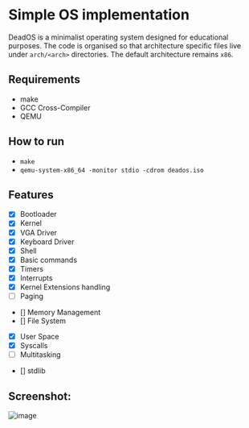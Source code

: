 # Simple OS implementation

DeadOS is a minimalist operating system designed for educational purposes. The code is organised so that architecture specific files live under `arch/<arch>` directories. The default architecture remains `x86`.

## Requirements

- make
- GCC Cross-Compiler
- QEMU

## How to run

- `make`
- `qemu-system-x86_64 -monitor stdio -cdrom deados.iso`

## Features

- [x] Bootloader
- [x] Kernel
- [x] VGA Driver
- [x] Keyboard Driver
- [x] Shell
- [x] Basic commands
- [x] Timers
- [x] Interrupts
- [x] Kernel Extensions handling
- [ ] Paging
- [] Memory Management
- [] File System
- [x] User Space
- [x] Syscalls
- [ ] Multitasking
- [] stdlib

## Screenshot:

![image](https://github.com/assada/os/assets/1472664/b4e17d66-cb85-4652-9217-11608ad0753d)

